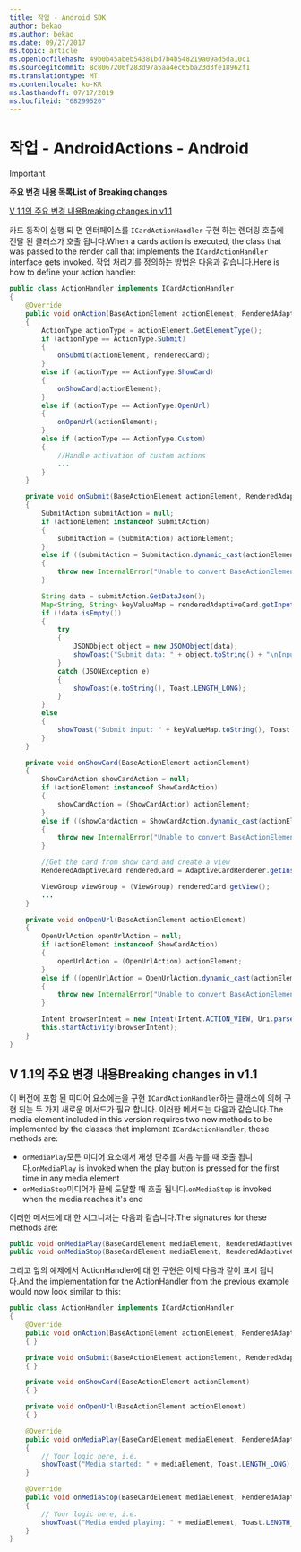 ```yaml
---
title: 작업 - Android SDK
author: bekao
ms.author: bekao
ms.date: 09/27/2017
ms.topic: article
ms.openlocfilehash: 49b0b45abeb54381bd7b4b548219a09ad5da10c1
ms.sourcegitcommit: 8c8067206f283d97a5aa4ec65ba23d3fe18962f1
ms.translationtype: MT
ms.contentlocale: ko-KR
ms.lasthandoff: 07/17/2019
ms.locfileid: "68299520"
---
```

# <a name="actions---android"></a><span data-ttu-id="528fc-102">작업 - Android</span><span class="sxs-lookup"><span data-stu-id="528fc-102">Actions - Android</span></span>

> [!IMPORTANT]
> <span data-ttu-id="528fc-103">**주요 변경 내용 목록**</span><span class="sxs-lookup"><span data-stu-id="528fc-103">**List of Breaking changes**</span></span>
> 
> [<span data-ttu-id="528fc-104">V 1.1의 주요 변경 내용</span><span class="sxs-lookup"><span data-stu-id="528fc-104">Breaking changes in v1.1</span></span>](#breaking-changes-in-v11)
> 

<span data-ttu-id="528fc-105">카드 동작이 실행 되 면 인터페이스를 ```ICardActionHandler``` 구현 하는 렌더링 호출에 전달 된 클래스가 호출 됩니다.</span><span class="sxs-lookup"><span data-stu-id="528fc-105">When a cards action is executed, the class that was passed to the render call that implements the ```ICardActionHandler``` interface gets invoked.</span></span> <span data-ttu-id="528fc-106">작업 처리기를 정의하는 방법은 다음과 같습니다.</span><span class="sxs-lookup"><span data-stu-id="528fc-106">Here is how to define your action handler:</span></span>

```java
public class ActionHandler implements ICardActionHandler
{
    @Override
    public void onAction(BaseActionElement actionElement, RenderedAdaptiveCard renderedCard)
    {
        ActionType actionType = actionElement.GetElementType();
        if (actionType == ActionType.Submit)
        {
            onSubmit(actionElement, renderedCard);
        }
        else if (actionType == ActionType.ShowCard)
        {
            onShowCard(actionElement);
        }
        else if (actionType == ActionType.OpenUrl)
        {
            onOpenUrl(actionElement);
        }
        else if (actionType == ActionType.Custom)
        {
            //Handle activation of custom actions
            ...
        }
    }

    private void onSubmit(BaseActionElement actionElement, RenderedAdaptiveCard renderedAdaptiveCard)
    {
        SubmitAction submitAction = null;
        if (actionElement instanceof SubmitAction)
        {
            submitAction = (SubmitAction) actionElement;
        }
        else if ((submitAction = SubmitAction.dynamic_cast(actionElement)) == null)
        {
            throw new InternalError("Unable to convert BaseActionElement to ShowCardAction object model.");
        }

        String data = submitAction.GetDataJson();
        Map<String, String> keyValueMap = renderedAdaptiveCard.getInputs();
        if (!data.isEmpty())
        {
            try
            {
                JSONObject object = new JSONObject(data);
                showToast("Submit data: " + object.toString() + "\nInput: " + keyValueMap.toString(), Toast.LENGTH_LONG);
            }
            catch (JSONException e)
            {
                showToast(e.toString(), Toast.LENGTH_LONG);
            }
        }
        else
        {
            showToast("Submit input: " + keyValueMap.toString(), Toast.LENGTH_LONG);
        }
    }

    private void onShowCard(BaseActionElement actionElement)
    {
        ShowCardAction showCardAction = null;
        if (actionElement instanceof ShowCardAction)
        {
            showCardAction = (ShowCardAction) actionElement;
        }
        else if ((showCardAction = ShowCardAction.dynamic_cast(actionElement)) == null)
        {
            throw new InternalError("Unable to convert BaseActionElement to ShowCardAction object model.");
        }

        //Get the card from show card and create a view
        RenderedAdaptiveCard renderedCard = AdaptiveCardRenderer.getInstance().render(context, fragmentManager, showCardAction.GetCard(), cardActionHandler, hostConfig);

        ViewGroup viewGroup = (ViewGroup) renderedCard.getView();
        ...
    }

    private void onOpenUrl(BaseActionElement actionElement)
    {
        OpenUrlAction openUrlAction = null;
        if (actionElement instanceof ShowCardAction)
        {
            openUrlAction = (OpenUrlAction) actionElement;
        }
        else if ((openUrlAction = OpenUrlAction.dynamic_cast(actionElement)) == null)
        {
            throw new InternalError("Unable to convert BaseActionElement to ShowCardAction object model.");
        }

        Intent browserIntent = new Intent(Intent.ACTION_VIEW, Uri.parse(openUrlAction.GetUrl()));
        this.startActivity(browserIntent);
    }
}
```

## <a name="breaking-changes-in-v11"></a><span data-ttu-id="528fc-107">V 1.1의 주요 변경 내용</span><span class="sxs-lookup"><span data-stu-id="528fc-107">Breaking changes in v1.1</span></span>

<span data-ttu-id="528fc-108">이 버전에 포함 된 미디어 요소에는을 구현 ```ICardActionHandler```하는 클래스에 의해 구현 되는 두 가지 새로운 메서드가 필요 합니다. 이러한 메서드는 다음과 같습니다.</span><span class="sxs-lookup"><span data-stu-id="528fc-108">The media element included in this version requires two new methods to be implemented by the classes that implement ```ICardActionHandler```, these methods are:</span></span>

* <span data-ttu-id="528fc-109">```onMediaPlay```모든 미디어 요소에서 재생 단추를 처음 누를 때 호출 됩니다.</span><span class="sxs-lookup"><span data-stu-id="528fc-109">```onMediaPlay``` is invoked when the play button is pressed for the first time in any media element</span></span>
* <span data-ttu-id="528fc-110">```onMediaStop```미디어가 끝에 도달할 때 호출 됩니다.</span><span class="sxs-lookup"><span data-stu-id="528fc-110">```onMediaStop``` is invoked when the media reaches it's end</span></span>

<span data-ttu-id="528fc-111">이러한 메서드에 대 한 시그니처는 다음과 같습니다.</span><span class="sxs-lookup"><span data-stu-id="528fc-111">The signatures for these methods are:</span></span>

```java
public void onMediaPlay(BaseCardElement mediaElement, RenderedAdaptiveCard renderedAdaptiveCard)
public void onMediaStop(BaseCardElement mediaElement, RenderedAdaptiveCard renderedAdaptiveCard)
```

<span data-ttu-id="528fc-112">그리고 앞의 예제에서 ActionHandler에 대 한 구현은 이제 다음과 같이 표시 됩니다.</span><span class="sxs-lookup"><span data-stu-id="528fc-112">And the implementation for the ActionHandler from the previous example would now look similar to this:</span></span>

```java
public class ActionHandler implements ICardActionHandler
{
    @Override
    public void onAction(BaseActionElement actionElement, RenderedAdaptiveCard renderedCard)
    { }

    private void onSubmit(BaseActionElement actionElement, RenderedAdaptiveCard renderedAdaptiveCard) 
    { }

    private void onShowCard(BaseActionElement actionElement)
    { }

    private void onOpenUrl(BaseActionElement actionElement)
    { }

    @Override
    public void onMediaPlay(BaseCardElement mediaElement, RenderedAdaptiveCard renderedAdaptiveCard)
    {
        // Your logic here, i.e.
        showToast("Media started: " + mediaElement, Toast.LENGTH_LONG);
    }

    @Override
    public void onMediaStop(BaseCardElement mediaElement, RenderedAdaptiveCard renderedAdaptiveCard)
    {
        // Your logic here, i.e.
        showToast("Media ended playing: " + mediaElement, Toast.LENGTH_LONG);
    }
}
```
